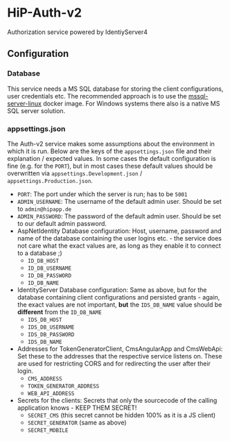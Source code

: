 # HiP-Auth-v2
Authorization service powered by IdentiyServer4

## Configuration

### Database

This service needs a MS SQL database for storing the client configurations, user credentials etc. The recommended approach is to use the [mssql-server-linux](https://hub.docker.com/r/microsoft/mssql-server-linux/) docker image. For Windows systems there also is a native MS SQL server solution.

### appsettings.json

The Auth-v2 service makes some assumptions about the environment in which it is run. Below are the keys of the `appsettings.json` file and their explanation / expected values. In some cases the default configuration is fine (e.g. for the `PORT`), but in most cases these default values should be overwritten via `appsettings.Development.json` / `appsettings.Production.json`.

- `PORT`: The port under which the server is run; has to be `5001`
- `ADMIN_USERNAME`: The username of the default admin user. Should be set to `admin@hipapp.de`
- `ADMIN_PASSWORD`: The password of the default admin user. Should be set to our default admin password.
- AspNetIdentity Database configuration: Host, username, password and name of the database containing the user logins etc. - the service does not care what the exact values are, as long as they enable it to connect to a database ;)
  - `ID_DB_HOST`
  - `ID_DB_USERNAME`
  - `ID_DB_PASSWORD`
  - `ID_DB_NAME`
- IdentityServer Database configuration: Same as above, but for the database containing client configurations and persisted grants - again, the exact values are not important, **but** the `IDS_DB_NAME` value should be **different** from the `ID_DB_NAME`
  - `IDS_DB_HOST`
  - `IDS_DB_USERNAME`
  - `IDS_DB_PASSWORD`
  - `IDS_DB_NAME`
- Addresses for TokenGeneratorClient, CmsAngularApp and CmsWebApi: Set these to the addresses that the respective service listens on. These are used for restricting CORS and for redirecting the user after their login.
  - `CMS_ADDRESS`
  - `TOKEN_GENERATOR_ADDRESS`
  - `WEB_API_ADDRESS`
- Secrets for the clients: Secrets that only the sourcecode of the calling application knows - KEEP THEM SECRET!
  - `SECRET_CMS` (this secret cannot be hidden 100% as it is a JS client)
  - `SECRET_GENERATOR` (same as above)
  - `SECRET_MOBILE`
